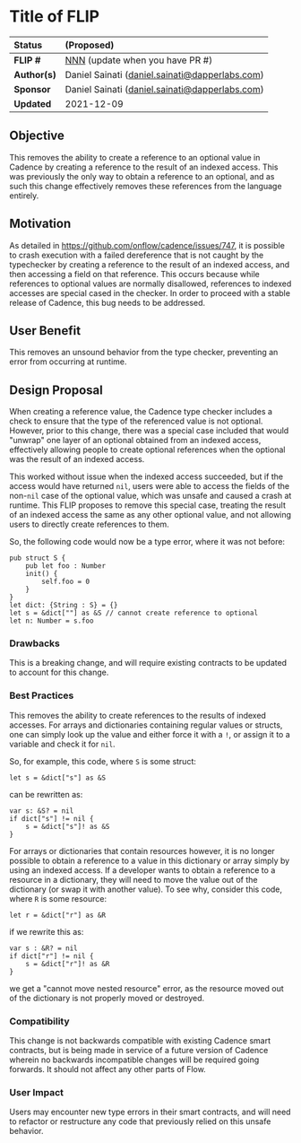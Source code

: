 # Title of FLIP

| Status        | (Proposed)       |
:-------------- |:---------------------------------------------------- |
| **FLIP #**    | [NNN](https://github.com/onflow/flow/pull/NNN) (update when you have PR #)|
| **Author(s)** | Daniel Sainati (daniel.sainati@dapperlabs.com)       |
| **Sponsor**   | Daniel Sainati (daniel.sainati@dapperlabs.com)       |
| **Updated**   | 2021-12-09                                           |

## Objective

This removes the ability to create a reference to an optional value in Cadence by 
creating a reference to the result of an indexed access. This was previously the 
only way to obtain a reference to an optional, and as such this change effectively 
removes these references from the language entirely. 

## Motivation

As detailed in https://github.com/onflow/cadence/issues/747, it is possible to 
crash execution with a failed dereference that is not caught by the typechecker
by creating a reference to the result of an indexed access, and then accessing
a field on that reference. This occurs because while references to optional 
values are normally disallowed, references to indexed accesses are special cased
in the checker. In order to proceed with a stable release of Cadence, this bug 
needs to be addressed. 

## User Benefit

This removes an unsound behavior from the type checker, preventing an error
from occurring at runtime. 

## Design Proposal

When creating a reference value, the Cadence type checker includes a
check to ensure that the type of the referenced value is not optional.
However, prior to this change, there was a special case included that would
"unwrap" one layer of an optional obtained from an indexed access, effectively
allowing people to create optional references when the optional was the 
result of an indexed access. 

This worked without issue when the indexed access succeeded, but if the
access would have returned `nil`, users were able to access the fields of the
non-`nil` case of the optional value, which was unsafe and caused a crash at
runtime. This FLIP proposes to remove this special case, treating the 
result of an indexed access the same as any other optional value, and 
not allowing users to directly create references to them. 

So, the following code would now be a type error, where it was not before:

```
pub struct S {
    pub let foo : Number
    init() {
        self.foo = 0
    }
}
let dict: {String : S} = {}
let s = &dict[""] as &S // cannot create reference to optional
let n: Number = s.foo
```

### Drawbacks

This is a breaking change, and will require existing contracts to be updated to 
account for this change. 

### Best Practices

This removes the ability to create references to the results of indexed accesses. For
arrays and dictionaries containing regular values or structs, one can simply look up the 
value and either force it with a `!`, or assign it to a variable and check it for `nil`. 

So, for example, this code, where `S` is some struct:

```
let s = &dict["s"] as &S
```
can be rewritten as:
```
var s: &S? = nil
if dict["s"] != nil {
    s = &dict["s"]! as &S
}
```

For arrays or dictionaries that contain resources however, it is no longer possible to 
obtain a reference to a value in this dictionary or array simply by using an indexed access.
If a developer wants to obtain a reference to a resource in a dictionary, they will
need to move the value out of the dictionary (or swap it with another value). To see why, 
consider this code, where `R` is some resource:

```
let r = &dict["r"] as &R
```
if we rewrite this as:
```
var s : &R? = nil
if dict["r"] != nil {
    s = &dict["r"]! as &R
}
```
we get a "cannot move nested resource" error, as the resource moved out of the dictionary 
is not properly moved or destroyed. 

### Compatibility

This change is not backwards compatible with existing Cadence smart contracts, but
is being made in service of a future version of Cadence wherein no backwards incompatible
changes will be required going forwards. It should not affect any other parts of Flow.

### User Impact

Users may encounter new type errors in their smart contracts, and will need to refactor
or restructure any code that previously relied on this unsafe behavior. 